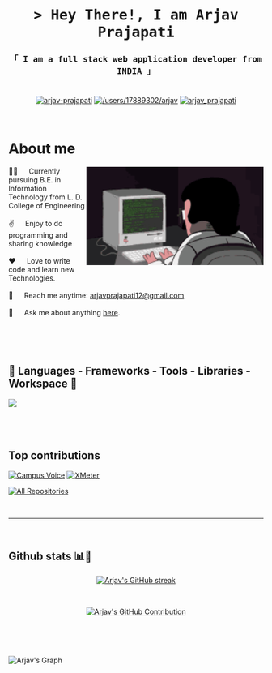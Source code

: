<!-- Intro  -->
<h1 align="center">
        <samp>&gt; Hey There!, I am
                <b color="blue">Arjav Prajapati</b>
        </samp>
</h1>

<h3 align="center"> 
  <samp>
    「 I am a full stack web application developer from <b>INDIA</b> 」
    <br>
    <br>
  </samp>
</h3>

<p align="center">
<a href="https://www.linkedin.com/in/arjav-prajapati" target="blank"><img align="center" src="https://raw.githubusercontent.com/rahuldkjain/github-profile-readme-generator/master/src/images/icons/Social/linked-in-alt.svg" alt="arjav-prajapati" height="30" width="40" /></a>
<a href="https://stackoverflow.com/users/17889302/arjav" target="blank"><img align="center" src="https://raw.githubusercontent.com/rahuldkjain/github-profile-readme-generator/master/src/images/icons/Social/stack-overflow.svg" alt="/users/17889302/arjav" height="30" width="40" /></a>
<a href="https://leetcode.com/u/arjav_prajapati/" target="blank"><img align="center" src="https://raw.githubusercontent.com/rahuldkjain/github-profile-readme-generator/master/src/images/icons/Social/leet-code.svg" alt="arjav_prajapati" height="30" width="40" /></a>
</p>
<br />

<!-- About Section -->

# About me

<p>
 <img align="right" width="350" src="/assets/coding.gif" alt="Coding gif" />
 👨‍🎓 &emsp; Currently pursuing B.E. in Information Technology from L. D. College of Engineering <br/><br/>
 ✌️ &emsp; Enjoy to do programming and sharing knowledge <br/><br/>
 ❤️ &emsp; Love to write code and learn new Technologies.<br/><br/>
 📧 &emsp; Reach me anytime: <a href="mailto:arjavprajapati12@gmail.com">arjavprajapati12@gmail.com<a><br/><br/>
 💬 &emsp; Ask me about anything <a href="https://github.com/arjav-prajapati/arjav-prajapati/issue">here</a>.
</p>

<br/>
<br/>
<br/>

## 🚀 Languages - Frameworks - Tools - Libraries - Workspace 🚀

<p align="left">
    <img src="https://skillicons.dev/icons?i=c,cpp,java,html,css,js,php,nodejs,npm,react,expressjs,nextjs,tailwindcss,graphql,mongodb,mysql,postgresql,redis,git,github" 
</p>

<br/>
<br/>
<br/>
<br/>

## Top contributions

[![Campus Voice](https://github-readme-stats.vercel.app/api/pin/?username=arjav-prajapati&repo=CampusVoice&border_color=7F3FBF&bg_color=0D1117&title_color=C9D1D9&text_color=8B949E&icon_color=7F3FBF)](https://github.com/arjav-prajapati/CampusVoice)
[![XMeter](https://github-readme-stats.vercel.app/api/pin/?username=arjav-prajapati&repo=XMeter&border_color=7F3FBF&bg_color=0D1117&title_color=C9D1D9&text_color=8B949E&icon_color=7F3FBF)](https://github.com/arjav-prajapati/XMeter)

<p align="left">
  <a href="https://github.com/arjav-prajapati?tab=repositories" target="_blank"><img alt="All Repositories" title="All Repositories" src="https://img.shields.io/badge/-All%20Repos-2962FF?style=for-the-badge&logo=koding&logoColor=white"/></a>
</p>

<br/>
<hr/>
<br/>

## Github stats 📊📶

<p align="center">
  <a href="https://github.com/arjav-prajapati">
    <img src="https://github-readme-streak-stats.herokuapp.com/?user=arjav-prajapati&theme=radical&border=7F3FBF&background=0D1117" alt="Arjav's GitHub streak"/>
  </a>
</p>
<br/>

<p align="center">
  <a href="https://github.com/arjav-prajapati">
    <img src="https://github-profile-summary-cards.vercel.app/api/cards/profile-details?username=arjav-prajapati&theme=radical" alt="Arjav's GitHub Contribution"/>
  </a>
</p>
<br/>

<a> 
<!--     <a href="https://github.com/arjav-prajapati"><img alt="Arjav's Github Stats" src="https://denvercoder1-github-readme-stats.vercel.app/api?username=arjav-prajapati&show_icons=true&count_private=true&theme=react&border_color=7F3FBF&bg_color=0D1117&title_color=F85D7F&icon_color=F8D866" height="192px" width="49.5%"/></a> -->
<!--   <a href="https://github.com/arjav-prajapati"><img alt="Arjav's Top Languages" src="https://denvercoder1-github-readme-stats.vercel.app/api/top-langs/?username=arjav-prajapati&langs_count=8&layout=compact&theme=react&border_color=7F3FBF&bg_color=0D1117&title_color=F85D7F&icon_color=F8D866" height="192px" width="49.5%"/></a> -->
  <br/>
</a>
<br/>

![Arjav's Graph](https://github-readme-activity-graph.vercel.app/graph?username=arjav-prajapati&custom_title=Arjav's%20GitHub%20Activity%20Graph&bg_color=0D1117&color=7F3FBF&line=7F3FBF&point=7F3FBF&area_color=FFFFFF&title_color=FFFFFF&area=true)
